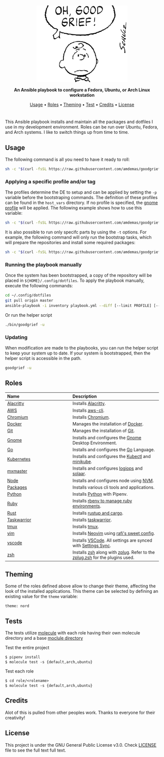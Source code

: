 <p align="center"><img height="250" src="/assets/goodgrief.png"></p>

<p align="center"><strong>An Ansible playbook to configure a Fedora, Ubuntu, or Arch Linux workstation</strong></p>
<p align="center">
  <a href="#usage">Usage</a> •
  <a href="#roles">Roles</a> •
  <a href="#theming">Theming</a> •
  <a href="#contributing">Test</a> •
  <a href="#credits">Credits</a> •
  <a href="#license">License</a>
</p>
<h1></h1>

This Ansible playbook installs and maintain all the packages and dotfiles I use in my development environment. Roles can be run over Ubuntu, Fedora, and Arch systems. I like to switch things up from time to time.

## Usage

The following command is all you need to have it ready to roll:

```sh
sh -c "$(curl -fsSL https://raw.githubusercontent.com/amdemas/goodgrief/master/bin/goodgrief)"
```

### Applying a specific profile and/or tag

The profiles determine the DE to setup and can be applied by setting the `-p` variable before the bootstraping commands. The definition of these profiles can be found in the `host_vars` directory. If no profile is specified, the [gnome profile](host_vars/gnome.yml) will be applied. The following example shows how to use this variable:

```sh
sh -c "$(curl -fsSL https://raw.githubusercontent.com/amdemas/goodgrief/master/bin/goodgrief) -p zc"
```

It is also possible to run only specifc parts by using the `-t` options. For example, the following command will only run the bootstrap tasks, which will prepare the repositories and install some required packages:

```sh
sh -c "$(curl -fsSL https://raw.githubusercontent.com/amdemas/goodgrief/master/bin/goodgrief) -p rust -t alacritty "
```

### Running the playbook manually

Once the system has been bootstrapped, a copy of the repository will be placed in `${HOME}/.config/dotfiles`. To apply the playbook manually, execute the following commands:

```sh
cd ~/.config/dotfiles
git pull origin master
ansible-playbook -i inventory playbook.yml --diff [--limit PROFILE] [--tags TAGS] --ask-become-pass
```

Or run the helper script

```sh
./bin/goodgrief -u
```

### Updating

When modification are made to the playbooks, you can run the helper script to keep your system up to date. If your system is bootstrapped, then the helper script is accessible
in the path.

```sh
goodgrief -u
```

## Roles

<table>
  <thead>
    <tr>
      <th align="left" width="200">Name</th>
      <th align="left">Description</th>
    </tr>
  </thead>
  <tbody>
    <tr>
      <td><a href="roles/alacritty">Alacritty</a></td>
      <td>Installs <a href="https://github.com/alacritty/alacritty">Alacritty</a>.</td>
    </tr>
    <tr>
      <td><a href="roles/aws">AWS</a></td>
      <td>Installs <a href="https://github.com/aws/aws-cli">aws-cli</a>.</td>
    </tr>
    <tr>
      <td><a href="roles/chromium">Chromium</a></td>
      <td>Installs <a href="https://www.chromium.org/">Chromium</a>.</td>
    </tr>
    <tr>
      <td><a href="roles/docker">Docker</a></td>
      <td>Manages the installation of <a href="https://docker.io/">Docker</a>.</td>
    </tr>
    <tr>
      <td><a href="roles/git">Git</a></td>
      <td>Manages the installation of <a href="https://git-scm.com/">Git</a>.</td>
    </tr>
    <tr>
      <td><a href="roles/gnome">Gnome</a></td>
      <td>Installs and configures the <a href="https://gnome.org/">Gnome</a> Desktop Environment.</td>
    </tr>
    <tr>
      <td><a href="roles/go">Go</a></td>
      <td>Installs and configures the <a href="https://go.dev/">Go</a> Language.</td>
    </tr>
    <tr>
      <td><a href="roles/kube">Kubernetes</a></td>
      <td>Installs and configures the <a href="https://kubernetes.io/">Kubectl</a> and <a href="https://minikube.sigs.k8s.io/docs/start/">minikube</a>.</td>
    </tr>
    <tr>
      <td><a href="roles/mxmaster">mxmaster</a></td>
      <td>Installs and configures <a href="https://github.com/PixlOne/logiops">logiops</a> and <a href="https://github.com/pwr-Solaar/Solaar">solaar</a>.</td>
    </tr>
    <tr>
      <td><a href="roles/node">Node</a></td>
      <td>Installs and configures node using <a href="https://github.com/nvm-sh/nvm">NVM</a>.</td>
    </tr>
    <tr>
      <td><a href="roles/packages">Packages</a></td>
      <td>Installs various cli tools and applications.</td>
    </tr>
    <tr>
      <td><a href="roles/python">Python</a></td>
      <td>Installs <a href="https://www.python.org/">Python</a> with Pipenv.</td>
    </tr>
    <tr>
      <td><a href="roles/ruby">Ruby</a></td>
      <td>Installs <a href="https://github.com/rbenv/rbenv">rbenv to manage ruby environments</a>.</td>
    </tr>
    <tr>
      <td><a href="roles/rust">Rust</a></td>
      <td>Installs <a href="https://www.rust-lang.org/">rustup and cargo</a>.</td>
    </tr>
    <tr>
      <td><a href="roles/taskwarrior">Taskwarrior</a></td>
      <td>Installs <a href="https://taskwarrior.org/">taskwarrior</a>.</td>
    </tr>
    <tr>
      <td><a href="roles/tmux">tmux</a></td>
      <td>Installs <a href="https://github.com/tmux/tmux/wiki">tmux</a>.</td>
    </tr>
    <tr>
      <td><a href="roles/vim">vim</a></td>
      <td>Installs <a href="https://neovim.io/">Neovim</a> using <a href="https://github.com/rafi/vim-config">rafi's sweet config</a>.</td>
    </tr>
    <tr>
      <td><a href="roles/vscode">vscode</a></td>
      <td>Installs <a href="https://code.visualstudio.com/">VSCode</a>. All settings are synced with <a href="https://code.visualstudio.com/docs/editor/settings-sync">Settings Sync</a>.</td>
    </tr>
    <tr>
      <td><a href="roles/zsh">zsh</a></td>
      <td>Installs <a href="https://www.zsh.org/">zsh</a> along with <a href="https://github.com/zplug/zplug">zplug</a>. Refer to the <a href="roles/zsh/zplug.zsh">zplug.zsh</a> for the plugins used.</td>
    </tr>
  </tbody>
</table>

## Theming

Some of the roles defined above allow to change their theme, affecting the look of the installed applications. This theme can be selected by defining an existing value for the `theme` variable:

```yaml1
theme: nord
```

## Tests

The tests utilize [molecule](https://github.com/ansible-community/molecule) with each role having their own molecule directory and a base [moclule directory](https://molecule.readthedocs.io/en/latest/examples.html#monolith-repo)

Test the entire project

```shell
$ pipenv install
$ molecule test -s {default,arch,ubuntu}
```

Test each role

```shell
$ cd role/<rolename>
$ molecule test -s {default,arch,ubuntu}
```

## Credits

Alot of this is pulled from other peoples work. Thanks to everyone for their creativity!

## License

This project is under the GNU General Public License v3.0. Check [LICENSE](https://github.com/amdemas/goodgrief/blob/main/LICENSE) file to see the full text full text.
